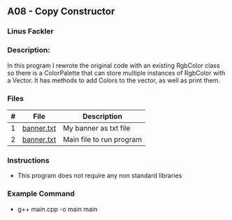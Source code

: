 ## A08 - Copy Constructor
### Linus Fackler
### Description:

In this program I rewrote the original code with an existing RgbColor
class so there is a ColorPalette that can store multiple instances
of RgbColor with a Vector. It has methods to add Colors to the vector,
as well as print them.

### Files

|   #   | File     | Description                      |
| :---: | -------- | -------------------------------- |
|   1   | <a href="https://github.com/linusfackler/2143-OOP-fackler/blob/main/Assignments/A08/banner.txt">banner.txt</a> | My banner as txt file |
|   2   | <a href="https://github.com/linusfackler/2143-OOP-fackler/blob/main/Assignments/A08/main.cpp">banner.txt</a> | Main file to run program |



### Instructions

- This program does not require any non standard libraries

### Example Command

- g++ main.cpp -o main
  main
